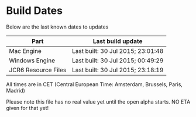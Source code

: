 # Build Dates

Below are the last known dates to updates

Part | Last build update
-----|-----
Mac Engine | Last built: 30 Jul 2015; 23:01:48
Windows Engine | Last built: 30 Jul 2015; 00:49:29
JCR6 Resource Files | Last built: 30 Jul 2015; 23:18:19
All times are in CET (Central European Time: Amsterdam, Brussels, Paris, Madrid)


Please note this file has no real value yet until the open alpha starts. NO ETA given for that yet!
